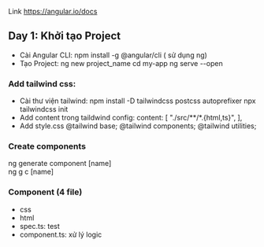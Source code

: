 Link https://angular.io/docs
## Day 1: Khởi tạo Project
- Cài Angular CLI: 
npm install -g @angular/cli ( sử dụng ng)
- Tạo Project:
ng new project_name
cd my-app
ng serve --open
### Add tailwind css:
- Cài thư viện tailwind: 
npm install -D tailwindcss postcss autoprefixer
npx tailwindcss init
- Add content trong taildwind config: 
content: [
    "./src/**/*.{html,ts}",
  ],
- Add style.css
@tailwind base;
@tailwind components;
@tailwind utilities;

### Create components
ng generate component [name]  
ng g c [name]
### Component (4 file)
- css
- html
- spec.ts: test
- component.ts: xử lý logic